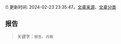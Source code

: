 :alarm_clock: 更新时间: 2024-02-23 23:35:47。[文章来源](/README.md)、[文章分类](/TAGS.md)

## 报告


> 关键字：`报告`、`月报`



